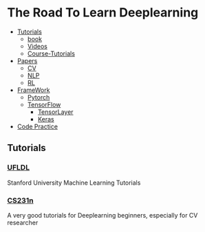 # The Road To Learn Deeplearning  
* [Tutorials](#tutorials)
    * [book]()
    * [Videos]()
    * [Course-Tutorials]()
* [Papers]()  
    * [CV]()
    * [NLP]()
    * [RL]()
* [FrameWork]()
    * [Pytorch]()
    * [TensorFlow]()
        * [TensorLayer]()
        * [Keras]()
* [Code Practice]()


## Tutorials
### [UFLDL](http://deeplearning.stanford.edu/tutorial/)
Stanford University Machine Learning Tutorials  
### [CS231n](http://cs231n.github.io/)
A very good tutorials for Deeplearning beginners, especially for CV researcher 






   
    
